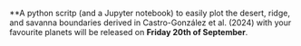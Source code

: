 **A python scritp (and a Jupyter notebook) to easily plot the desert, ridge, and savanna boundaries derived in Castro-González et al. (2024) with your favourite planets will be released on **Friday 20th of September**. 
